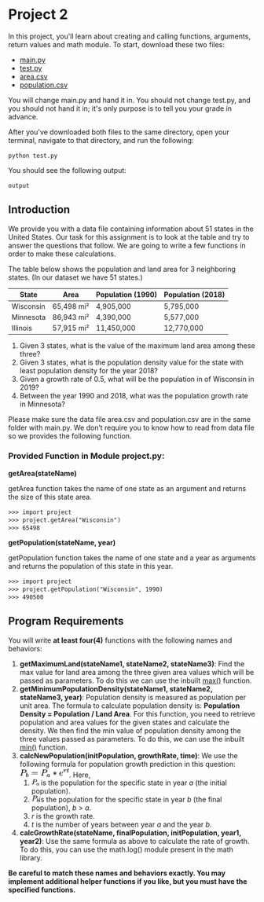 # Project 2

In this project, you'll learn about creating and calling functions, arguments, return values and math module. To start, download these two files:

* [main.py]()
* [test.py]()
* [area.csv]()
* [population.csv]()

You will change main.py and hand it in. You should not change test.py, and you should not hand it in; it's only purpose is to tell you your grade in advance.

After you've downloaded both files to the same directory, open your terminal, navigate to that directory, and run the following:

```
python test.py
```

You should see the following output:

```
output
```

##  Introduction
We provide you with a data file containing information about 51 states in the United States. Our task for this assignment is to look at the table and try to answer the questions that follow. We are going to write a few functions in order to make these calculations.

The table below shows the population and land area for 3 neighboring states. (In our dataset we have 51 states.)

| State | Area | Population (1990) | Population (2018) |
|-------|------|------------------|------------------|
|Wisconsin|65,498 mi²|4,905,000|5,795,000|
|Minnesota|86,943 mi²|4,390,000|5,577,000|
|Illinois|57,915 mi²|11,450,000|12,770,000|

1. Given 3 states, what is the value of the maximum land area among these three?
2. Given 3 states, what is the population density value for the state with least population density for the year 2018?
3. Given a growth rate of 0.5, what will be the population in of Wisconsin in 2019?
4. Between the year 1990 and 2018, what was the population growth rate in Minnesota?

Please make sure the data file area.csv and population.csv are in the same folder with main.py. We don’t require you to know how to read from data file so we provides the following function.

### Provided Function in Module project.py:
**getArea(stateName)** 

getArea function takes the name of one state as an argument and returns the size of this state area.

```
>>> import project
>>> project.getArea("Wisconsin")
>>> 65498
```
**getPopulation(stateName, year)**

getPopulation function takes the name of one state and a year as arguments and returns the population of this state in this year.

```
>>> import project
>>> project.getPopulation("Wisconsin", 1990)
>>> 490500
```

## Program Requirements
You will write **at least four(4)** functions with the following names and behaviors:

1. **getMaximumLand(stateName1, stateName2, stateName3)**: Find the max value for land area among the three given area values which will be passed as parameters. To do this we can use the inbuilt [max()](https://docs.python.org/2/library/functions.html#max) function.
2. **getMinimumPopulationDensity(stateName1, stateName2, stateName3, year)**: Population density is measured as population per unit area. The formula to calculate population density is:
**Population Density = Population / Land Area**. For this function, you need to retrieve population and area values for the given states and calculate the density. We then find the min value of population density among the three values passed as parameters. To do this, we can use the inbuilt [min()](https://docs.python.org/2/library/functions.html#min) function.
3. **calcNewPopulation(initPopulation, growthRate, time)**: We use the following formula for population growth prediction in this question: <img src="population.png" alt="drawing" width="100"/>. Here,
    1. <img src="Pa.png" alt="drawing" width="15"/> is the population for the specific state in year *a* (the initial population).
    2. <img src="Pb.png" alt="drawing" width="15"/>is the population for the specific state in year *b* (the final population), *b* > *a*. 
    3. *r* is the growth rate.
    4. *t* is the number of years between year *a* and the year *b*.
4. **calcGrowthRate(stateName, finalPopulation, initPopulation, year1, year2)**: Use the same formula as above to calculate the rate of growth. To do this, you can use the math.log() module present in the math library. 

**Be careful to match these names and behaviors exactly. You may implement additional helper functions if you like, but you must have the specified functions.**
